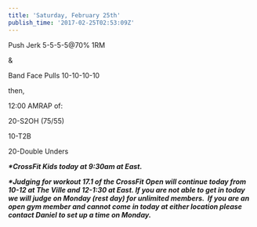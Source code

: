 ```yaml
---
title: 'Saturday, February 25th'
publish_time: '2017-02-25T02:53:09Z'
---
```


Push Jerk 5-5-5-5\@70% 1RM

&

Band Face Pulls 10-10-10-10

then,

12:00 AMRAP of:

20-S2OH (75/55)

10-T2B

20-Double Unders

***\*CrossFit Kids today at 9:30am at East.***

***\*Judging for workout 17.1 of the CrossFit Open will continue today
from 10-12 at The Ville and 12-1:30 at East. If you are not able to get
in today we will judge on Monday (rest day) for unlimited members.  If
you are an open gym member and cannot come in today at either location
please contact Daniel to set up a time on Monday.***
